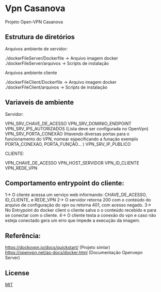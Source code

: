 # Vpn Casanova

Projeto Open-VPN Casanova

## Estrutura de diretórios

Arquivos ambiente de servidor:

./dockerFileServer/Dockerfile  -> Arquivo imagem docker 
./dockerFileServer/arquivos -> Scripts de instalação


Arquivos ambiente cliente

./dockerFileClient/Dockerfile -> Arquivo imagem docker 
./dockerFileClient/arquivos -> Scripts de instalação


## Variaveis de ambiente

Servidor:

VPN_SRV_CHAVE_DE_ACESSO
VPN_SRV_DOMINIO_ENDPOINT
VPN_SRV_IPS_AUTORIZADOS (Lista deve ser configurada no OpenVpn)
VPN_SRV_PORTA_CONEXÃO (Havendo diversas portas para o funcionamento do VPN, nomear especificando a funação exemplo PORTA_CONEXAO, PORTA_FUNÇÃO... )
VPN_SRV_IP_PUBLICO

CLIENTE:

VPN_CHAVE_DE_ACESSO
VPN_HOST_SERVIDOR
VPN_ID_CLIENTE
VPN_REDE_VPN



## Comportamento entrypoint do cliente:

1-> O cliente acessa um serviço web informando: CHAVE_DE_ACESSO,  ID_CLIENTE, e REDE_VPN 
2-> O servidor retorna 200 com o conteúdo do arquivo de configuração do vpn ou retorna 401, com acesso negado.
3-> No Entrypoint do docker client o cliente salva o o conteúdo recebido e para se conectar com o cliente.
4-> O cliente testa a conexão do vpn e caso não esteja conectado gera um erro que impede a execução da imagem.

## Referência:

https://dockovpn.io/docs/quickstart/ (Projeto simlar)
https://openvpn.net/as-docs/docker.html (Documentação Openvepn Server)

## License

[MIT](https://choosealicense.com/licenses/mit/)
